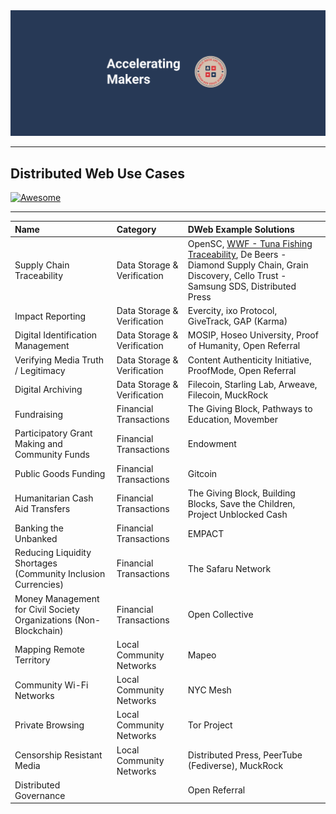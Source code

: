 <div align=center>
	<img src=media/Accel-Makers-Notion-Banner2.png alt=Public Good App House - Accelerating Makers>
</div>

---

## Distributed Web Use Cases

[![Awesome](https://awesome.re/badge.svg)](https://awesome.re)

---

|Name|Category|DWeb Example Solutions|
|:--- |:--- |:--- |
|Supply Chain Traceability|Data Storage & Verification|OpenSC, [WWF - Tuna Fishing Traceability](./dweb_project_examples.md#wwf_-_tuna_fishing_traceability), De Beers - Diamond Supply Chain, Grain Discovery, Cello Trust - Samsung SDS, Distributed Press|
|Impact Reporting|Data Storage & Verification|Evercity, ixo Protocol, GiveTrack, GAP (Karma)|
|Digital Identification Management|Data Storage & Verification|MOSIP, Hoseo University, Proof of Humanity, Open Referral|
|Verifying Media Truth / Legitimacy|Data Storage & Verification|Content Authenticity Initiative, ProofMode, Open Referral|
|Digital Archiving|Data Storage & Verification|Filecoin, Starling Lab, Arweave, Filecoin, MuckRock|
|Fundraising|Financial Transactions|The Giving Block, Pathways to Education, Movember|
|Participatory Grant Making and Community Funds|Financial Transactions|Endowment|
|Public Goods Funding|Financial Transactions|Gitcoin|
|Humanitarian Cash Aid Transfers|Financial Transactions|The Giving Block, Building Blocks, Save the Children, Project Unblocked Cash|
|Banking the Unbanked|Financial Transactions|EMPACT|
|Reducing Liquidity Shortages (Community Inclusion Currencies)|Financial Transactions|The Safaru Network|
|Money Management for Civil Society Organizations (Non-Blockchain)|Financial Transactions|Open Collective|
|Mapping Remote Territory|Local Community Networks|Mapeo|
|Community Wi-Fi Networks|Local Community Networks|NYC Mesh|
|Private Browsing|Local Community Networks|Tor Project|
|Censorship Resistant Media|Local Community Networks|Distributed Press, PeerTube (Fediverse), MuckRock|
|Distributed Governance||Open Referral
